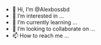 - 👋 Hi, I’m @Alexbossbd
- 👀 I’m interested in ...
- 🌱 I’m currently learning ...
- 💞️ I’m looking to collaborate on ...
- 📫 How to reach me ...

<!---
Alexbossbd/Alexbossbd is a ✨ special ✨ repository because its `README.md` (this file) appears on your GitHub profile.
You can click the Preview link to take a look at your changes.
--->
